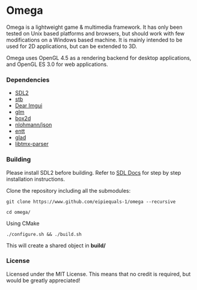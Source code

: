 # Omega
Omega is a lightweight game & multimedia framework.
It has only been tested on Unix based platforms and browsers, but should work with few modifications on a Windows based machine.
It is mainly intended to be used for 2D applications, but can be extended to 3D.

Omega uses OpenGL 4.5 as a rendering backend for desktop applications, and OpenGL ES 3.0 for web applications.

### Dependencies
- [SDL2](https://www.libsdl.org/)
- [stb](https://github.com/nothings/stb)
- [Dear Imgui](https://github.com/ocornut/imgui)
- [glm](https://github.com/g-truc/glm)
- [box2d](https://github.com/erincatto/box2d)
- [nlohmann/json](https://github.com/nlohmann/json)
- [entt](https://github.com/skypjack/entt)
- [glad](https://github.com/Dav1dde/glad)
- [libtmx-parser](https://github.com/halsafar/libtmx-parser)

### Building

Please install SDL2 before building. Refer to [SDL Docs](https://wiki.libsdl.org/SDL2/Installation) for step by step installation instructions.

Clone the repository including all the submodules:

`git clone https://www.github.com/eipiequals-1/omega --recursive`

`cd omega/`


Using CMake

`./configure.sh && ./build.sh`

This will create a shared object in __build/__

### License
Licensed under the MIT License. This means that no credit is required, but would be greatly appreciated!
